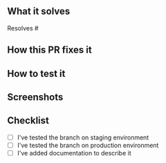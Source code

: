 ## What it solves

Resolves #

## How this PR fixes it

## How to test it

## Screenshots

## Checklist

- [ ] I've tested the branch on staging environment
- [ ] I've tested the branch on production environment
- [ ] I've added documentation to describe it
